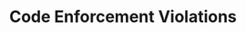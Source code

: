 ---
schema: default
title: Code Enforcement Violations
organization: Development Services
notes: "Code Enforcement Violations as provided by Development Services Department's\r\n <a href=\"https://www.sandiego.gov/development-services/opendsd\" target=\"_blank\">OpenDSD</a>.\r\n\r\nFor more information and to be able to search code enforcement cases, please visit \r\n<a href=\"https://www.sandiego.gov/development-services/opendsd\" target=\"_blank\">OpenDSD</a>.\r\n\r\nTo download a zipped XML please see <a href=\"https://www.sandiego.gov/development-services/opendsd/codenforcement\" target=\"_blank\"> OpenDSD's Code Enforcement Activity Reports</a>.\r\n\r\nAlternatively, you can use DSD's <a href=\"https://www.sandiego.gov/development-services/opendsd/developers\" target=\"_blank\">API</a> directly.\r\n\r\nTo learn more about the process, please see:\r\n<ul>\r\n<li><a href=\"https://www.sandiego.gov/development-services/opendsd/codeenfreports\" target=\"_blank\">Code Enforcement Reports</a></li>\r\n</ul>"
resources:
  - name: Code Enforcement Cases  (past 6 months)
    url: 'https://datasd-prod.s3.amazonaws.com/dsd/mappedcedcases6months_datasd.csv'
    format: csv
  - name: Code Enforcement Cases with Complaints (past 6 months)
    url: >-
      https://datasd-prod.s3.amazonaws.com/dsd/mappedcedcases6months_complaints_datasd.csv
    format: csv
  - name: Code Enforcement Cases (past 3 years)
    url: 'https://datasd-prod.s3.amazonaws.com/dsd/mappedcedcases3years_datasd.csv'
    format: csv
  - name: Code Enforcement Cases with Complaints (past 3 years)
    url: >-
      https://datasd-prod.s3.amazonaws.com/dsd/mappedcedcases3years_complaints_datasd.csv
    format: csv
  - name: Code Enforcement Dictionary
    url: >-
      https://datasd-prod.s3.amazonaws.com/dsd/code_enforcement_dictionary_datasd.csv
    format: csv
  - name: Complaint Type Codes
    url: 'https://datasd-prod.s3.amazonaws.com/dsd/complaint_types_datasd.csv'
    format: csv
  - name: Code Enforcement Remedies
    url: 'https://datasd-prod.s3.amazonaws.com/dsd/code_enf_remedies_datasd.csv'
    format: csv
license: 'http://www.opendefinition.org/licenses/odc-pddl'
category:
  - Economy and Community
maintainer: City of San Diego
maintainer_email: data@sandiego.gov
---